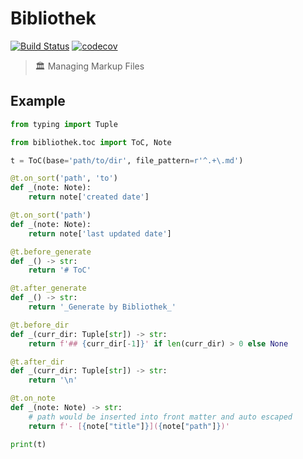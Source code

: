 # Bibliothek

[![Build Status](https://travis-ci.org/ereyue/Bibliothek.svg?branch=master)](https://travis-ci.org/ereyue/Bibliothek) [![codecov](https://codecov.io/gh/ereyue/Bibliothek/branch/master/graph/badge.svg)](https://codecov.io/gh/ereyue/Bibliothek)

> 🏛 Managing Markup Files

## Example

```python
from typing import Tuple

from bibliothek.toc import ToC, Note

t = ToC(base='path/to/dir', file_pattern=r'^.+\.md')

@t.on_sort('path', 'to')
def _(note: Note):
    return note['created date']

@t.on_sort('path')
def _(note: Note):
    return note['last updated date']

@t.before_generate
def _() -> str:
    return '# ToC'

@t.after_generate
def _() -> str:
    return '_Generate by Bibliothek_'

@t.before_dir
def _(curr_dir: Tuple[str]) -> str:
    return f'## {curr_dir[-1]}' if len(curr_dir) > 0 else None

@t.after_dir
def _(curr_dir: Tuple[str]) -> str:
    return '\n'

@t.on_note
def _(note: Note) -> str:
    # path would be inserted into front matter and auto escaped
    return f'- [{note["title"]}]({note["path"]})'

print(t)
```
